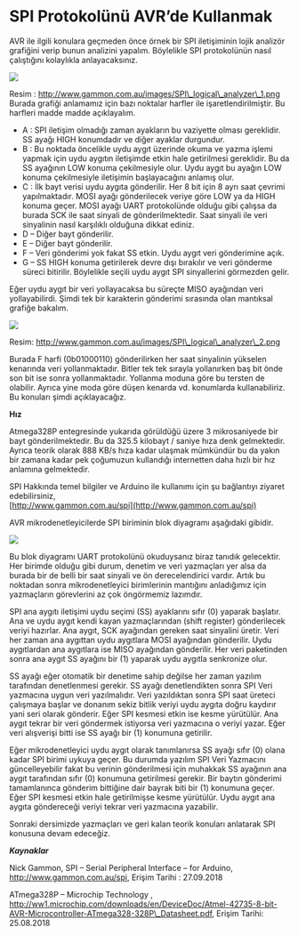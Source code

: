 # SPI Protokolünü AVR’de Kullanmak

AVR ile ilgili konulara geçmeden önce örnek bir SPI iletişiminin lojik analizör grafiğini verip bunun analizini yapalım. Böylelikle SPI protokolünün nasıl çalıştığını kolaylıkla anlayacaksınız.

[![](http://www.lojikprob.com/wp-content/uploads/2018/09/SPI_logical_analyzer_1.png)](http://www.lojikprob.com/avr/c-ile-avr-programlama-47-spi-protokolunu-avrde-kullanmak/attachment/spi_logical_analyzer_1/)

Resim : http://www.gammon.com.au/images/SPI\_logical\_analyzer\_1.png  
Burada grafiği anlamamız için bazı noktalar harfler ile işaretlendirilmiştir. Bu harfleri madde madde açıklayalım.

* A : SPI iletişim olmadığı zaman ayakların bu vaziyette olması gereklidir. SS ayağı HIGH konumdadır ve diğer ayaklar durgundur.
*  B : Bu noktada öncelikle uydu aygıt üzerinde okuma ve yazma işlemi yapmak için uydu aygıtın iletişimde etkin hale getirilmesi gereklidir. Bu da SS ayağının LOW konuma çekilmesiyle olur. Uydu aygıt bu ayağın LOW konuma çekilmesiyle iletişimin başlayacağını anlamış olur.
* C : İlk bayt verisi uydu aygıta gönderilir. Her 8 bit için 8 ayrı saat çevrimi yapılmaktadır. MOSI ayağı gönderilecek veriye göre LOW ya da HIGH konuma geçer. MOSI ayağı UART protokolünde olduğu gibi çalışsa da burada SCK ile saat sinyali de gönderilmektedir. Saat sinyali ile veri sinyalinin nasıl karşılıklı olduğuna dikkat ediniz.
* D – Diğer bayt gönderilir.
* E – Diğer bayt gönderilir.
* F – Veri gönderimi yok fakat SS etkin. Uydu aygıt veri gönderimine açık.
* G – SS HIGH konuma getirilerek devre dışı bırakılır ve veri gönderme süreci bitirilir. Böylelikle seçili uydu aygıt SPI sinyallerini görmezden gelir.

Eğer uydu aygıt bir veri yollayacaksa bu süreçte MISO ayağından veri yollayabilirdi. Şimdi tek bir karakterin gönderimi sırasında olan mantıksal grafiğe bakalım.

[![](http://www.lojikprob.com/wp-content/uploads/2018/09/SPI_logical_analyzer_2.png)](http://www.lojikprob.com/avr/c-ile-avr-programlama-47-spi-protokolunu-avrde-kullanmak/attachment/spi_logical_analyzer_2/)

Resim: http://www.gammon.com.au/images/SPI\_logical\_analyzer\_2.png

Burada F harfi \(0b01000110\) gönderilirken her saat sinyalinin yükselen kenarında veri yollanmaktadır. Bitler tek tek sırayla yollanırken baş bit önde son bit ise sonra yollanmaktadır. Yollanma moduna göre bu tersten de olabilir. Ayrıca yine moda göre düşen kenarda vd. konumlarda kullanabiliriz. Bu konuları şimdi açıklayacağız.

**Hız**

Atmega328P entegresinde yukarıda görüldüğü üzere 3 mikrosaniyede bir bayt gönderilmektedir. Bu da 325.5 kilobayt / saniye hıza denk gelmektedir.  Ayrıca teorik olarak 888 KB/s hıza kadar ulaşmak mümkündür bu da yakın bir zamana kadar pek çoğumuzun kullandığı internetten daha hızlı bir hız anlamına gelmektedir.

SPI Hakkında temel bilgiler ve Arduino ile kullanımı için şu bağlantıyı ziyaret edebilirsiniz,  
[http://www.gammon.com.au/spi](http://www.gammon.com.au/spi)

AVR mikrodenetleyicilerde SPI biriminin blok diyagramı aşağıdaki gibidir.

[![](http://www.lojikprob.com/wp-content/uploads/2018/09/spi1.png)](http://www.lojikprob.com/avr/c-ile-avr-programlama-47-spi-protokolunu-avrde-kullanmak/attachment/spi1/)

Bu blok diyagramı UART protokolünü okuduysanız biraz tanıdık gelecektir. Her birimde olduğu gibi durum, denetim ve veri yazmaçları yer alsa da burada bir de belli bir saat sinyali ve ön derecelendirici vardır. Artık bu noktadan sonra mikrodenetleyici birimlerinin mantığını anladığımız için yazmaçların görevlerini az çok öngörmemiz lazımdır.

SPI ana aygıtı iletişimi uydu seçimi \(SS\) ayaklarını sıfır \(0\) yaparak başlatır. Ana ve uydu aygıt kendi kayan yazmaçlarından \(shift register\) gönderilecek veriyi hazırlar. Ana aygıt, SCK ayağından gereken saat sinyalini üretir. Veri her zaman ana aygıttan uydu aygıtlara MOSI ayağından gönderilir. Uydu aygıtlardan ana aygıtlara ise MISO ayağından gönderilir. Her veri paketinden sonra ana aygıt SS ayağını bir \(1\) yaparak uydu aygıtla senkronize olur.

SS ayağı eğer otomatik bir denetime sahip değilse her zaman yazılım tarafından denetlenmesi gerekir. SS ayağı denetlendikten sonra SPI Veri yazmacına uygun veri yazılmalıdır. Veri yazıldıktan sonra SPI saat üreteci çalışmaya başlar ve donanım sekiz bitlik veriyi uydu aygıta doğru kaydırır yani seri olarak gönderir. Eğer SPI kesmesi etkin ise kesme yürütülür. Ana aygıt tekrar bir veri göndermek istiyorsa veri yazmacına o veriyi yazar. Eğer veri alışverişi bitti ise SS ayağı bir \(1\) konumuna getirilir.

Eğer mikrodenetleyici uydu aygıt olarak tanımlanırsa SS ayağı sıfır \(0\) olana kadar SPI birimi uykuya geçer. Bu durumda yazılım SPI Veri Yazmacını güncelleyebilir fakat bu verinin gönderilmesi için muhakkak SS ayağının ana aygıt tarafından sıfır \(0\) konumuna getirilmesi gerekir. Bir baytın gönderimi tamamlanınca gönderim bittiğine dair bayrak biti bir \(1\) konumuna geçer. Eğer SPI kesmesi etkin hale getirilmişse kesme yürütülür. Uydu aygıt ana aygıta göndereceği veriyi tekrar veri yazmacına yazabilir.

Sonraki dersimizde yazmaçları ve geri kalan teorik konuları anlatarak SPI konusuna devam edeceğiz.

_**Kaynaklar**_

Nick Gammon, SPI – Serial Peripheral Interface – for Arduino, http://www.gammon.com.au/spi, Erişim Tarihi : 27.09.2018

ATmega328P – Microchip Technology , http://ww1.microchip.com/downloads/en/DeviceDoc/Atmel-42735-8-bit-AVR-Microcontroller-ATmega328-328P\_Datasheet.pdf, Erişim Tarihi: 25.08.2018

